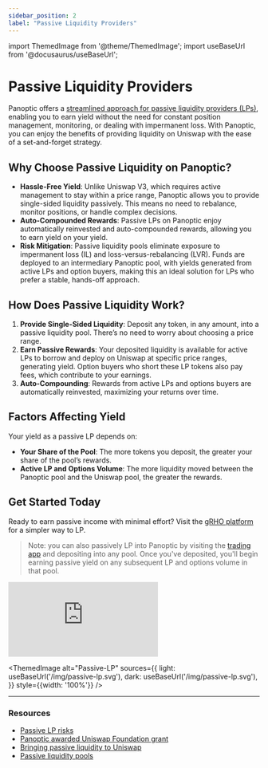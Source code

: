 ```yaml
---
sidebar_position: 2
label: "Passive Liquidity Providers"
---
```


import ThemedImage from '@theme/ThemedImage';
import useBaseUrl from '@docusaurus/useBaseUrl';

# Passive Liquidity Providers
Panoptic offers a [streamlined approach for passive liquidity providers (LPs)](https://grho.panoptic.xyz), enabling you to earn yield without the need for constant position management, monitoring, or dealing with impermanent loss. With Panoptic, you can enjoy the benefits of providing liquidity on Uniswap with the ease of a set-and-forget strategy.

## Why Choose Passive Liquidity on Panoptic?
- **Hassle-Free Yield**: Unlike Uniswap V3, which requires active management to stay within a price range, Panoptic allows you to provide single-sided liquidity passively. This means no need to rebalance, monitor positions, or handle complex decisions.
- **Auto-Compounded Rewards**: Passive LPs on Panoptic enjoy automatically reinvested and auto-compounded rewards, allowing you to earn yield on your yield.
- **Risk Mitigation**: Passive liquidity pools eliminate exposure to impermanent loss (IL) and loss-versus-rebalancing (LVR). Funds are deployed to an intermediary Panoptic pool, with yields generated from active LPs and option buyers, making this an ideal solution for LPs who prefer a stable, hands-off approach.

## How Does Passive Liquidity Work?
1. **Provide Single-Sided Liquidity**: Deposit any token, in any amount, into a passive liquidity pool. There’s no need to worry about choosing a price range.
2. **Earn Passive Rewards**: Your deposited liquidity is available for active LPs to borrow and deploy on Uniswap at specific price ranges, generating yield. Option buyers who short these LP tokens also pay fees, which contribute to your earnings.
3. **Auto-Compounding**: Rewards from active LPs and options buyers are automatically reinvested, maximizing your returns over time.

## Factors Affecting Yield
Your yield as a passive LP depends on:
- **Your Share of the Pool**: The more tokens you deposit, the greater your share of the pool’s rewards.
- **Active LP and Options Volume**: The more liquidity moved between the Panoptic pool and the Uniswap pool, the greater the rewards.

## Get Started Today
Ready to earn passive income with minimal effort? Visit the [gRHO platform](https://grho.panoptic.xyz) for a simpler way to LP.

>Note: you can also passively LP into Panoptic by visiting the [trading app](https://app.panoptic.xyz) and depositing into any pool. Once you've deposited, you'll begin earning passive yield on any subsequent LP and options volume in that pool.

<iframe
  src="https://www.youtube.com/embed/TRZoneipkJU?si=yaMfb0EpoAV5WLew"
  title="YouTube video player"
  style={{
    width: '100%',
    height: 'auto',
    aspectRatio: '16/9',
    border: 'none',
  }}
  frameborder="0"
  allow="accelerometer; autoplay; clipboard-write; encrypted-media; gyroscope; picture-in-picture; web-share"
  referrerpolicy="strict-origin-when-cross-origin"
  allowfullscreen>
</iframe>

<ThemedImage
  alt="Passive-LP"
  sources={{
    light: useBaseUrl('/img/passive-lp.svg'),
    dark: useBaseUrl('/img/passive-lp.svg'),
  }}
  style={{width: '100%'}}
/>

---
### Resources
- [Passive LP risks](/blog/bringing-passive-liquidity-to-uniswap#what-are-the-risks)
- [Panoptic awarded Uniswap Foundation grant](/blog/panoptic-awarded-uniswap-foundation-grant) 
- [Bringing passive liquidity to Uniswap](/blog/bringing-passive-liquidity-to-uniswap)
- [Passive liquidity pools](/blog/passive-liquidity-pools)

